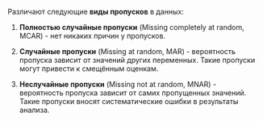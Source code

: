 Различают следующие **виды пропусков** в данных:

1. **Полностью случайные пропуски** (Missing completely at random, MCAR) - нет никаких причин у пропусков.

2. **Случайные пропуски** (Missing at random, MAR) - вероятность пропуска зависит от значений других переменных. Такие пропуски могут привести к смещённым оценкам.

3. **Неслучайные пропуски** (Missing not at random, MNAR) - вероятность пропуска зависит от самих пропущенных значений. Такие пропуски вносят систематические ошибки в результаты анализа.